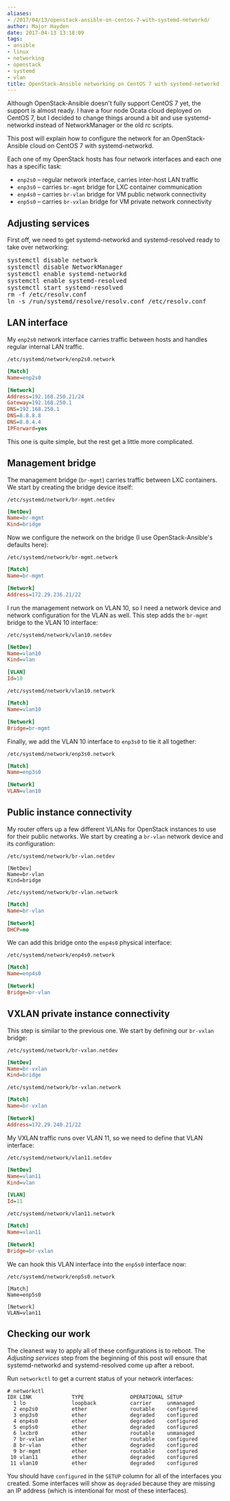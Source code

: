 ```yaml
---
aliases:
- /2017/04/13/openstack-ansible-on-centos-7-with-systemd-networkd/
author: Major Hayden
date: 2017-04-13 13:18:09
tags:
- ansible
- linux
- networking
- openstack
- systemd
- vlan
title: OpenStack-Ansible networking on CentOS 7 with systemd-networkd
---
```


Although OpenStack-Ansible doesn't fully support CentOS 7 yet, the support is almost ready. I have a four node Ocata cloud deployed on CentOS 7, but I decided to change things around a bit and use systemd-networkd instead of NetworkManager or the old rc scripts.

This post will explain how to configure the network for an OpenStack-Ansible cloud on CentOS 7 with systemd-networkd.

Each one of my OpenStack hosts has four network interfaces and each one has a specific task:

  * `enp2s0` &#8211; regular network interface, carries inter-host LAN traffic
  * `enp3s0` &#8211; carries `br-mgmt` bridge for LXC container communication
  * `enp4s0` &#8211; carries `br-vlan` bridge for VM public network connectivity
  * `enp5s0` &#8211; carries `br-vxlan` bridge for VM private network connectivity

## Adjusting services

First off, we need to get systemd-networkd and systemd-resolved ready to take over networking:

<pre lang="html">systemctl disable network
systemctl disable NetworkManager
systemctl enable systemd-networkd
systemctl enable systemd-resolved
systemctl start systemd-resolved
rm -f /etc/resolv.conf
ln -s /run/systemd/resolve/resolv.conf /etc/resolv.conf
</pre>

## LAN interface

My `enp2s0` network interface carries traffic between hosts and handles regular internal LAN traffic.

`/etc/systemd/network/enp2s0.network`
```ini
[Match]
Name=enp2s0

[Network]
Address=192.168.250.21/24
Gateway=192.168.250.1
DNS=192.168.250.1
DNS=8.8.8.8
DNS=8.8.4.4
IPForward=yes
```

This one is quite simple, but the rest get a little more complicated.

## Management bridge

The management bridge (`br-mgmt`) carries traffic between LXC containers. We start by creating the bridge device itself:

`/etc/systemd/network/br-mgmt.netdev`
```ini
[NetDev]
Name=br-mgmt
Kind=bridge
```

Now we configure the network on the bridge (I use OpenStack-Ansible's defaults here):

`/etc/systemd/network/br-mgmt.network`
```ini
[Match]
Name=br-mgmt

[Network]
Address=172.29.236.21/22
```

I run the management network on VLAN 10, so I need a network device and network configuration for the VLAN as well. This step adds the `br-mgmt` bridge to the VLAN 10 interface:

`/etc/systemd/network/vlan10.netdev`
```ini
[NetDev]
Name=vlan10
Kind=vlan

[VLAN]
Id=10
```

`/etc/systemd/network/vlan10.network`
```ini
[Match]
Name=vlan10

[Network]
Bridge=br-mgmt
```

Finally, we add the VLAN 10 interface to `enp3s0` to tie it all together:

`/etc/systemd/network/enp3s0.network`
```ini
[Match]
Name=enp3s0

[Network]
VLAN=vlan10
```

## Public instance connectivity

My router offers up a few different VLANs for OpenStack instances to use for their public networks. We start by creating a `br-vlan` network device and its configuration:

`/etc/systemd/network/br-vlan.netdev`
```
[NetDev]
Name=br-vlan
Kind=bridge
```

`/etc/systemd/network/br-vlan.network`
```ini
[Match]
Name=br-vlan

[Network]
DHCP=no
```

We can add this bridge onto the `enp4s0` physical interface:

`/etc/systemd/network/enp4s0.network`
```ini
[Match]
Name=enp4s0

[Network]
Bridge=br-vlan
```

## VXLAN private instance connectivity

This step is similar to the previous one. We start by defining our `br-vxlan` bridge:

`/etc/systemd/network/br-vxlan.netdev`
```ini
[NetDev]
Name=br-vxlan
Kind=bridge
```

`/etc/systemd/network/br-vxlan.network`
```ini
[Match]
Name=br-vxlan

[Network]
Address=172.29.240.21/22
```

My VXLAN traffic runs over VLAN 11, so we need to define that VLAN interface:

`/etc/systemd/network/vlan11.netdev`
```ini
[NetDev]
Name=vlan11
Kind=vlan

[VLAN]
Id=11
```

`/etc/systemd/network/vlan11.network`
```ini
[Match]
Name=vlan11

[Network]
Bridge=br-vxlan
```

We can hook this VLAN interface into the `enp5s0` interface now:

`/etc/systemd/network/enp5s0.network`
```
[Match]
Name=enp5s0

[Network]
VLAN=vlan11
```

## Checking our work

The cleanest way to apply all of these configurations is to reboot. The _Adjusting services_ step from the beginning of this post will ensure that systemd-networkd and systemd-resolved come up after a reboot.

Run `networkctl` to get a current status of your network interfaces:

```
# networkctl
IDX LINK             TYPE               OPERATIONAL SETUP
  1 lo               loopback           carrier     unmanaged
  2 enp2s0           ether              routable    configured
  3 enp3s0           ether              degraded    configured
  4 enp4s0           ether              degraded    configured
  5 enp5s0           ether              degraded    configured
  6 lxcbr0           ether              routable    unmanaged
  7 br-vxlan         ether              routable    configured
  8 br-vlan          ether              degraded    configured
  9 br-mgmt          ether              routable    configured
 10 vlan11           ether              degraded    configured
 11 vlan10           ether              degraded    configured
```

You should have `configured` in the `SETUP` column for all of the interfaces you created. Some interfaces will show as `degraded` because they are missing an IP address (which is intentional for most of these interfaces).

 [1]: https://major.io/wp-content/uploads/2017/04/MaxPixel.freegreatpicture.com-Chip-Nsa-Distributor-Switch-It-Network-Ethernet-490027-e1492089463954.jpg